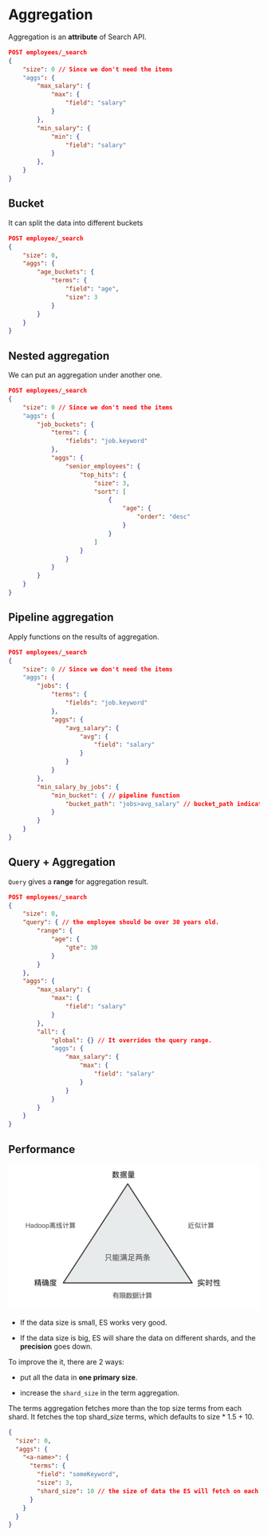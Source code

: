 # Aggregation

Aggregation is an **attribute** of Search API.

```json
POST employees/_search
{
    "size": 0 // Since we don't need the items
    "aggs": {
        "max_salary": {
            "max": {
                "field": "salary"
            }
        },
        "min_salary": {
            "min": {
                "field": "salary"
            }
        },
    }
}
```

## Bucket

It can split the data into different buckets

```json
POST employee/_search
{
    "size": 0,
    "aggs": {
        "age_buckets": {
            "terms": {
                "field": "age",
                "size": 3
            }
        }
    }
}
```

## Nested aggregation

We can put an aggregation under another one.

```json
POST employees/_search
{
    "size": 0 // Since we don't need the items
    "aggs": {
        "job_buckets": {
            "terms": {
                "fields": "job.keyword"
            },
            "aggs": {
                "senior_employees": {
                    "top_hits": {
                        "size": 3,
                        "sort": [
                            {
                                "age": {
                                    "order": "desc"
                                }
                            }
                        ]
                    }
                }
            }
        }
    }
}
```

## Pipeline aggregation

Apply functions on the results of aggregation.

```json
POST employees/_search
{
    "size": 0 // Since we don't need the items
    "aggs": {
        "jobs": {
            "terms": {
                "fields": "job.keyword"
            },
            "aggs": {
                "avg_salary": {
                    "avg": {
                        "field": "salary"
                    }
                }
            }
        },
        "min_salary_by_jobs": {
            "min_bucket": { // pipeline function
                "bucket_path": "jobs>avg_salary" // bucket_path indicates it's a pipeline aggregation
            }
        }
    }
}
```

## Query + Aggregation

`Query` gives a **range** for aggregation result.

```json
POST employees/_search
{
    "size": 0,
    "query": { // the employee should be over 30 years old.
        "range": {
            "age": {
                "gte": 30
            }
        }
    },
    "aggs": {
        "max_salary": {
            "max": {
                "field": "salary"
            }
        },
        "all": {
            "global": {} // It overrides the query range.
            "aggs": {
                "max_salary": {
                    "max": {
                        "field": "salary"
                    }
                }
            }
        }
    }
}
```

## Performance

![es-performance](./images/es-performance.png)

- If the data size is small, ES works very good.

- If the data size is big, ES will share the data on different shards, and the **precision** goes down.

To improve the it, there are 2 ways:

- put all the data in **one primary size**.

- increase the `shard_size` in the term aggregation.

The terms aggregation fetches more than the top size terms from each shard. It fetches the top shard_size terms, which defaults to size \* 1.5 + 10.

```json
{
  "size": 0,
  "aggs": {
    "<a-name>": {
      "terms": {
        "field": "someKeyword",
        "size": 3,
        "shard_size": 10 // the size of data the ES will fetch on each shard
      }
    }
  }
}
```
